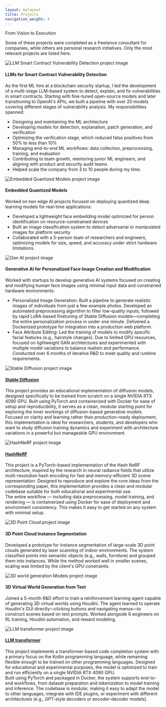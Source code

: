 ```yaml
---
layout: mylayout
title: Projects
navigation_weight: 4
---
```


<div class="hero-section hero-section-projects">
  <div class="hero-section-inner">
    <div class="hero-slogan">From Vision to Execution</div>
  </div>
</div>

<p class="projects">Some of these projects were completed as a freelance consultant for companies, while others are personal research initiatives. Only the most relevant projects are listed here.</p>

<div class="projects-list-alt">
  <div class="project-block reverse">
    <div class="project-image-alt"><img src="/assets/projects/llmsbitcoin.jpg" alt="LLM Smart Contract Vulnerability Detection project image"/></div>
    <div class="project-info-alt">
      <div class="project-info-content">
      <h4>LLMs for Smart Contract Vulnerability Detection</h4>
      <p>As the first ML hire at a blockchain security startup, I led the development of a multi-stage LLM-based system to detect, explain, and fix vulnerabilities in smart contracts. Starting with fine-tuned open-source models and later transitioning to OpenAI's APIs, we built a pipeline with over 20 models covering different stages of vulnerability analysis. My responsibilities spanned:<ul>
        <li>Designing and maintaining the ML architecture</li>
        <li>Developing models for detection, explanation, patch generation, and verification</li>
        <li>Optimizing the verification stage, which reduced false positives from 50% to less than 10%</li>
        <li>Managing end-to-end ML workflows: data collection, preprocessing, training, and evaluation</li>
        <li>Contributing to team growth, mentoring junior ML engineers, and aligning with product and security audit teams</li>
        <li>Helped scale the company from 3 to 10 people during my time.</li>
        </ul></p>
      </div>
    </div>
  </div>

  <div class="project-block">
    <div class="project-image-alt"><img src="/assets/projects/quantization.jpg" alt="Embedded Quantized Models project image" /></div>
    <div class="project-info-alt">
      <div class="project-info-content">
      <h4>Embedded Quantized Models</h4>
      <p>Worked on two edge AI projects focused on deploying quantized deep learning models for real-time applications:
      <ul>
      <li>Developed a lightweight face embedding model optimized for person identification on resource-constrained devices</li>
      <li>Built an image classification system to detect adversarial or manipulated images for platform security</li>
      <li>Collaborated with a 5-person team of researchers and engineers, optimizing models for size, speed, and accuracy under strict hardware limitations.</li>
      </ul>
      </p>
      </div>
    </div>
  </div>

  <div class="project-block reverse">
    <div class="project-image-alt"><img src="/assets/projects/genai.jpg" alt="Gen AI project image" /></div>
    <div class="project-info-alt">
      <div class="project-info-content">
      <h4>Generative AI for Personalized Face Image Creation and Modification</h4>
      <p> Worked with startups to develop generative AI systems focused on creating and modifying human face images using minimal input data and constrained hardware environments:
      <ul>
      <li>Personalized Image Generation: Built a pipeline to generate realistic images of individuals from just a few example photos. Developed an automated preprocessing algorithm to filter low-quality inputs, followed by rapid LoRA-based finetuning of Stable Diffusion models—completing the entire personalization process in under one minute. Delivered a Dockerized prototype for integration into a production web platform.</li>
      <li>Face Attribute Editing: Led the training of models to modify specific facial features (e.g., hairstyle changes). Due to limited GPU resources, focused on lightweight GAN architectures and experimented with multiple model variations to balance realism and performance. Conducted over 6 months of iterative R&D to meet quality and runtime requirements.</li>
      </ul></p>
      </div>
    </div>
  </div>

  <div class="project-block">
    <div class="project-image-alt"><img src="/assets/projects/difussion.gif" alt="Stable Diffusion project image" /></div>
    <div class="project-info-alt">
      <div class="project-info-content">
      <h4><a href="https://github.com/jorgemf/stable-diffusion" target="_blank">Stable Diffusion</a></h4>
      <p>This project provides an educational implementation of diffusion models, designed specifically to be trained from scratch on a single NVIDIA RTX 4090 GPU. Built using PyTorch and containerized with Docker for ease of setup and reproducibility, it serves as a clean, modular starting point for exploring the inner workings of diffusion-based generative models.<br>
      Focused on clarity and learning rather than production-ready deployment, this implementation is ideal for researchers, students, and developers who want to study diffusion training dynamics and experiment with architecture variations in a powerful but manageable GPU environment.</p>
      </div>
    </div>
  </div>

  <div class="project-block reverse">
    <div class="project-image-alt"><img src="/assets/projects/hashnerf.gif" alt="HashNeRF project image" /></div>
    <div class="project-info-alt">
      <div class="project-info-content">
      <h4><a href="https://github.com/jorgemf/NeRF" target="_blank">HashNeRF</a></h4>
      <p>This project is a PyTorch-based implementation of the Hash NeRF architecture, inspired by the research in neural radiance fields that utilize multi-resolution hash encoding for fast and memory-efficient 3D scene representation. Designed to reproduce and explore the core ideas from the corresponding paper, this implementation provides a clean and modular codebase suitable for both educational and experimental use.<br>
      The entire workflow — including data preprocessing, model training, and rendering — is containerized using Docker for ease of deployment and environment consistency. This makes it easy to get started on any system with minimal setup.</p>
      </div>
    </div>
  </div>

  <div class="project-block">
    <div class="project-image-alt"><img src="/assets/projects/3dpointcloud.jpg" alt="3D Point Cloud project image" /></div>
    <div class="project-info-alt">
      <div class="project-info-content">
      <h4>3D Point Cloud Instance Segmentation</h4>
      <p>Developed a prototype for instance segmentation of large-scale 3D point clouds generated by laser scanning of indoor environments. The system classified points into semantic objects (e.g., walls, furniture) and grouped them into instances. While the method worked well in smaller scenes, scaling was limited by the client's GPU constraints.</p>
      </div>
    </div>
  </div>

  <div class="project-block reverse">
    <div class="project-image-alt"><img src="/assets/projects/3dworldgeneration.jpg" alt="3D world generation Models project image" /></div>
    <div class="project-info-alt">
      <div class="project-info-content">
      <h4>3D Virtual World Generation from Text</h4>
      <p>Joined a 5-month R&D effort to train a reinforcement learning agent capable of generating 3D virtual worlds using Houdini. The agent learned to operate Houdini's GUI directly—clicking buttons and navigating menus—to construct scenes based on text prompts. Worked alongside 6 engineers on RL training, Houdini automation, and reward modeling.</p>
      </div>
    </div>
  </div>

  <div class="project-block">
    <div class="project-image-alt"><img src="/assets/projects/transformer.jpg" alt="LLM transformer project image" /></div>
    <div class="project-info-alt">
      <div class="project-info-content">
      <h4><a href="https://github.com/jorgemf/LLM-transformer" target="_blank">LLM transformer</a></h4>
      <p>This project implements a transformer-based code completion system with a primary focus on the Kotlin programming language, while remaining flexible enough to be trained on other programming languages. Designed for educational and experimental purposes, the model is optimized to train and run efficiently on a single NVIDIA RTX 4090 GPU.<br>
      Built using PyTorch and packaged in Docker, the system supports end-to-end workflows, from dataset preparation and tokenization to model training and inference. The codebase is modular, making it easy to adapt the model to other languages, integrate with IDE plugins, or experiment with different architectures (e.g., GPT-style decoders or encoder-decoder models).</p>
      </div>
    </div>
  </div>
</div>